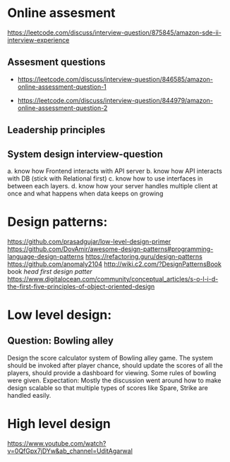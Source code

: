 # Online assesment
https://leetcode.com/discuss/interview-question/875845/amazon-sde-ii-interview-experience

## Assesment questions
- https://leetcode.com/discuss/interview-question/846585/amazon-online-assessment-question-1

- https://leetcode.com/discuss/interview-question/844979/amazon-online-assessment-question-2



## Leadership principles

## System design interview-question
a. know how Frontend interacts with API server
b. know how API interacts with DB (stick with Relational first)
c. know how to use interfaces in between each layers.
d. know how your server handles multiple client at once and what happens when data keeps on growing




# Design patterns:
https://github.com/prasadgujar/low-level-design-primer
https://github.com/DovAmir/awesome-design-patterns#programming-language-design-patterns
https://refactoring.guru/design-patterns
https://github.com/anomaly2104
http://wiki.c2.com/?DesignPatternsBook 
book *head first design patter*
https://www.digitalocean.com/community/conceptual_articles/s-o-l-i-d-the-first-five-principles-of-object-oriented-design


# Low level design:
## Question: Bowling alley
Design the score calculator system of Bowling alley game. The system should be invoked after player chance, should update the scores of all the players, should provide a dashboard for viewing. Some rules of bowling were given.
Expectation: Mostly the discussion went around how to make design scalable so that multiple types of scores like Spare, Strike are handled easily.

# High level design
https://www.youtube.com/watch?v=0QfGpx7jDYw&ab_channel=UditAgarwal